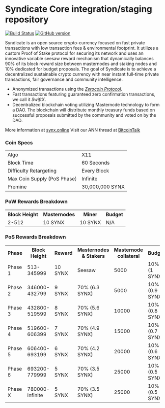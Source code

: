 Syndicate Core integration/staging repository
=====================================

[![Build Status](https://travis-ci.org/SyndicateLtd/SyndicateQt.svg?branch=master)](https://travis-ci.org/SyndicateLtd/SyndicateQt) [![GitHub version](https://badge.fury.io/gh/SyndicateLtd%2FSyndicateQt.svg)](https://badge.fury.io/gh/SyndicateLtd%2FSyndicateQt)

Syndicate is an open source crypto-currency focused on fast private transactions with low transaction fees & environmental footprint.  It utilizes a custom Proof of Stake protocol for securing its network and uses an innovative variable seesaw reward mechanism that dynamically balances 90% of its block reward size between masternodes and staking nodes and 10% dedicated for budget proposals. The goal of Syndicate is to achieve a decentralized sustainable crypto currency with near instant full-time private transactions, fair governance and community intelligence.
- Anonymized transactions using the [_Zerocoin Protocol_](http://zerocoin.org/).
- Fast transactions featuring guaranteed zero confirmation transactions, we call it _SwiftX_.
- Decentralized blockchain voting utilizing Masternode technology to form a DAO. The blockchain will distribute monthly treasury funds based on successful proposals submitted by the community and voted on by the DAO.

More information at [synx.online](http://synx.online) Visit our ANN thread at [BitcoinTalk](https://bitcointalk.org/index.php?topic=2237538.0)

### Coin Specs
<table>
<tr><td>Algo</td><td>X11</td></tr>
<tr><td>Block Time</td><td>60 Seconds</td></tr>
<tr><td>Difficulty Retargeting</td><td>Every Block</td></tr>
<tr><td>Max Coin Supply (PoS Phase)</td><td>Infinite</td></tr>
<tr><td>Premine</td><td>30,000,000 SYNX</td></tr>
</table>

### PoW Rewards Breakdown

<table>
<th>Block Height</th><th>Masternodes</th><th>Miner</th><th>Budget</th>
<tr><td>2-512</td><td>10 SYNX</td><td>10 SYNX</td><td>N/A</td></tr>
</table>

### PoS Rewards Breakdown

<table>
<th>Phase</th><th>Block Height</th><th>Reward</th><th>Masternodes & Stakers</th><th>Masternode collateral</th><th>Budget</th>
<tr><td>Phase 1</td><td>513-345999</td><td>10 SYNX</td><td>Seesaw</td><td>5000</td><td>10% (1 SYNX)</td></tr>
<tr><td>Phase 2</td><td>346000-432799</td><td>9 SYNX</td><td>70% (6.3 SYNX)</td><td>5000</td><td>10% (0.9 SYNX)</td></tr>
<tr><td>Phase 3</td><td>432800-519599</td><td>8 SYNX</td><td>70% (5.6 SYNX)</td><td>10000</td><td>10% (0.8 SYNX)</td></tr>
<tr><td>Phase 4</td><td>519600-606399</td><td>7 SYNX</td><td>70% (4.9 SYNX)</td><td>15000</td><td>10% (0.7 SYNX)</td></tr>
<tr><td>Phase 5</td><td>606400-693199</td><td>6 SYNX</td><td>70% (4.2 SYNX)</td><td>20000</td><td>10% (0.6 SYNX)</td></tr>
<tr><td>Phase 6</td><td>693200-779999</td><td>5 SYNX</td><td>70% (3.5 SYNX)</td><td>25000</td><td>10% (0.5 SYNX)</td></tr>
<tr><td>Phase X</td><td>780000-Infinite</td><td>5 SYNX</td><td>70% (3.5 SYNX)</td><td>25000</td><td>10% (0.5 SYNX)</td></tr>
</table>
